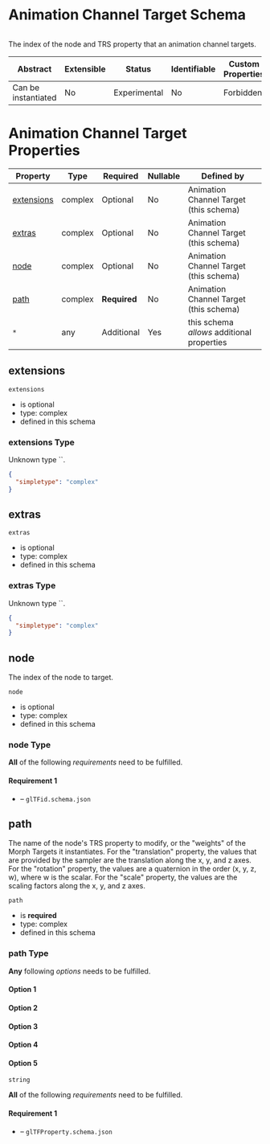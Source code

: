 
# Animation Channel Target Schema

```
```

The index of the node and TRS property that an animation channel targets.

| Abstract | Extensible | Status | Identifiable | Custom Properties | Additional Properties | Defined In |
|----------|------------|--------|--------------|-------------------|-----------------------|------------|
| Can be instantiated | No | Experimental | No | Forbidden | Permitted | [animation.channel.target.schema.json](animation.channel.target.schema.json) |

# Animation Channel Target Properties

| Property | Type | Required | Nullable | Defined by |
|----------|------|----------|----------|------------|
| [extensions](#extensions) | complex | Optional  | No | Animation Channel Target (this schema) |
| [extras](#extras) | complex | Optional  | No | Animation Channel Target (this schema) |
| [node](#node) | complex | Optional  | No | Animation Channel Target (this schema) |
| [path](#path) | complex | **Required**  | No | Animation Channel Target (this schema) |
| `*` | any | Additional | Yes | this schema *allows* additional properties |

## extensions


`extensions`

* is optional
* type: complex
* defined in this schema

### extensions Type

Unknown type ``.

```json
{
  "simpletype": "complex"
}
```





## extras


`extras`

* is optional
* type: complex
* defined in this schema

### extras Type

Unknown type ``.

```json
{
  "simpletype": "complex"
}
```





## node

The index of the node to target.

`node`

* is optional
* type: complex
* defined in this schema

### node Type


**All** of the following *requirements* need to be fulfilled.


#### Requirement 1


* []() – `glTFid.schema.json`






## path

The name of the node's TRS property to modify, or the "weights" of the Morph Targets it instantiates. For the "translation" property, the values that are provided by the sampler are the translation along the x, y, and z axes. For the "rotation" property, the values are a quaternion in the order (x, y, z, w), where w is the scalar. For the "scale" property, the values are the scaling factors along the x, y, and z axes.

`path`

* is **required**
* type: complex
* defined in this schema

### path Type


**Any** following *options* needs to be fulfilled.


#### Option 1



#### Option 2



#### Option 3



#### Option 4



#### Option 5


`string`










**All** of the following *requirements* need to be fulfilled.


#### Requirement 1


* []() – `glTFProperty.schema.json`

